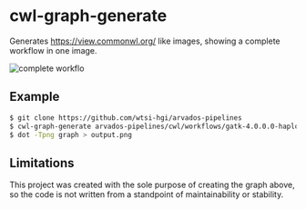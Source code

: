 # cwl-graph-generate

Generates https://view.commonwl.org/ like images, showing a complete workflow in one image.

![complete workflo](https://user-images.githubusercontent.com/6304200/42953526-8f27d446-8b72-11e8-902d-b263bf881846.png)

## Example

```bash
$ git clone https://github.com/wtsi-hgi/arvados-pipelines
$ cwl-graph-generate arvados-pipelines/cwl/workflows/gatk-4.0.0.0-haplotypecaller-genotypegvcfs-libraries.cwl > graph
$ dot -Tpng graph > output.png
```

## Limitations

This project was created with the sole purpose of creating the graph above, so the code is not written from a standpoint of maintainability or stability.
